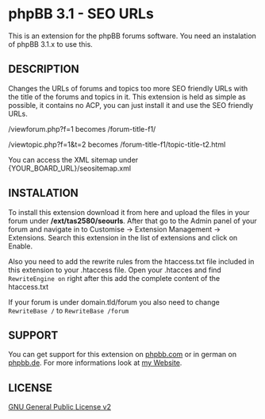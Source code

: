 phpBB 3.1 - SEO URLs
==========================
This is an extension for the phpBB forums software. You need an instalation of phpBB 3.1.x to use this.

DESCRIPTION
-------
Changes the URLs of forums and topics too more SEO friendly URLs with the title of the forums and topics in it. This 
extension is held as simple as possible, it contains no ACP, you can just install it and use the SEO friendly URLs.

/viewforum.php?f=1 becomes /forum-title-f1/

/viewtopic.php?f=1&t=2 becomes /forum-title-f1/topic-title-t2.html

You can access the XML sitemap under {YOUR_BOARD_URL}/seositemap.xml

INSTALATION
----------
To install this extension download it from here and upload the files in your forum under <b>/ext/tas2580/seourls</b>.
After that go to the Admin panel of your forum and navigate in to Customise -> Extension Management -> Extensions. Search this extension in the list of extensions and click on Enable.

Also you need to add the rewrite rules from the htaccess.txt file included in this extension to your .htaccess file.
Open your .htacces and find <code>RewriteEngine on</code> right after this add the complete content of the htaccess.txt

If your forum is under domain.tld/forum you also need to change <code>RewriteBase /</code> to <code>RewriteBase /forum</code>


SUPPORT
-------
You can get support for this extension on <a href="https://www.phpbb.com/community/viewtopic.php?f=456&t=2288486">phpbb.com</a>
or in german on <a href="https://www.phpbb.de/community/viewtopic.php?f=149&t=233380">phpbb.de</a>. For more informations look at
<a href="https://tas2580.net/downloads/download-11.html">my Website</a>.

LICENSE
-------
<a href="http://opensource.org/licenses/gpl-2.0.php">GNU General Public License v2</a>
